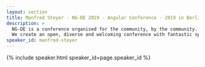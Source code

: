 ```yaml
---
layout: section
title: Manfred Steyer - NG-DE 2019 - Angular Conference - 2019 in Berlin
description: >
  NG-DE is a conference organised for the community, by the community.
  We create an open, diverse and welcoming conference with fantastic speakers and a warm and friendly environment. 
speaker_id: manfred-steyer
---
```


{% include speaker.html speaker_id=page.speaker_id %}
